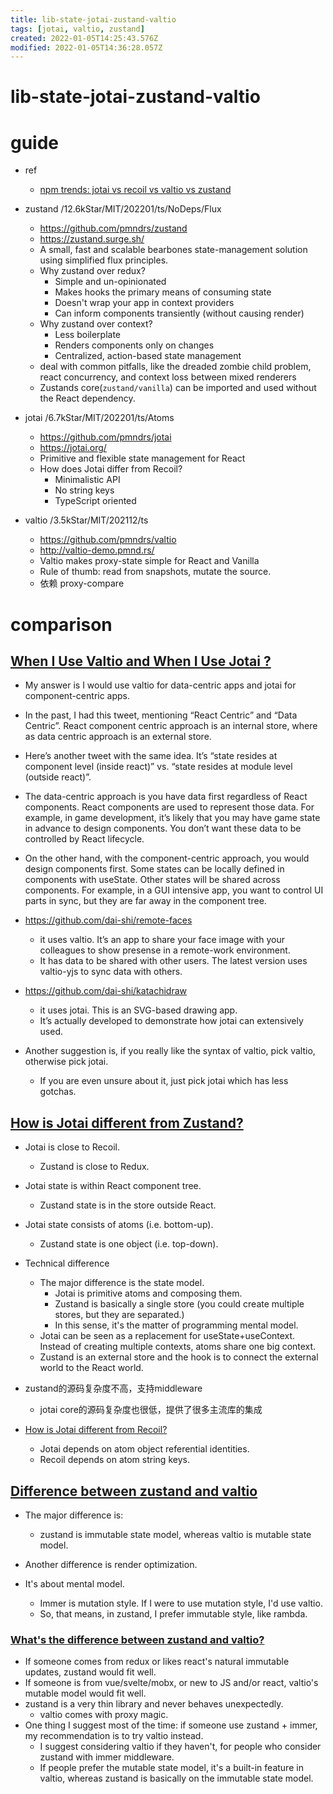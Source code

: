 ```yaml
---
title: lib-state-jotai-zustand-valtio
tags: [jotai, valtio, zustand]
created: 2022-01-05T14:25:43.576Z
modified: 2022-01-05T14:36:28.057Z
---
```


# lib-state-jotai-zustand-valtio

# guide

- ref
  - [npm trends: jotai vs recoil vs valtio vs zustand](https://www.npmtrends.com/jotai-vs-recoil-vs-valtio-vs-zustand)

- zustand  /12.6kStar/MIT/202201/ts/NoDeps/Flux
  - https://github.com/pmndrs/zustand
  - https://zustand.surge.sh/
  - A small, fast and scalable bearbones state-management solution using simplified flux principles.
  - Why zustand over redux?
    - Simple and un-opinionated
    - Makes hooks the primary means of consuming state
    - Doesn't wrap your app in context providers
    - Can inform components transiently (without causing render)
  - Why zustand over context?
    - Less boilerplate
    - Renders components only on changes
    - Centralized, action-based state management
  - deal with common pitfalls, like the dreaded zombie child problem, react concurrency, and context loss between mixed renderers
  - Zustands core(`zustand/vanilla`) can be imported and used without the React dependency. 

- jotai  /6.7kStar/MIT/202201/ts/Atoms
  - https://github.com/pmndrs/jotai
  - https://jotai.org/
  - Primitive and flexible state management for React
  - How does Jotai differ from Recoil?
    - Minimalistic API
    - No string keys
    - TypeScript oriented

- valtio  /3.5kStar/MIT/202112/ts
  - https://github.com/pmndrs/valtio
  - http://valtio-demo.pmnd.rs/
  - Valtio makes proxy-state simple for React and Vanilla
  - Rule of thumb: read from snapshots, mutate the source.
  - 依赖 proxy-compare
# comparison

## [When I Use Valtio and When I Use Jotai ?](https://blog.axlight.com/posts/when-i-use-valtio-and-when-i-use-jotai/)

- My answer is I would use valtio for data-centric apps and jotai for component-centric apps.

- In the past, I had this tweet, mentioning “React Centric” and “Data Centric”. React component centric approach is an internal store, where as data centric approach is an external store.
- Here’s another tweet with the same idea. It’s “state resides at component level (inside react)” vs. “state resides at module level (outside react)”.
- The data-centric approach is you have data first regardless of React components. React components are used to represent those data. For example, in game development, it’s likely that you may have game state in advance to design components. You don’t want these data to be controlled by React lifecycle.
- On the other hand, with the component-centric approach, you would design components first. Some states can be locally defined in components with useState. Other states will be shared across components. For example, in a GUI intensive app, you want to control UI parts in sync, but they are far away in the component tree.
- https://github.com/dai-shi/remote-faces
  - it uses valtio. It’s an app to share your face image with your colleagues to show presense in a remote-work environment.
  - It has data to be shared with other users. The latest version uses valtio-yjs to sync data with others.
- https://github.com/dai-shi/katachidraw
  - it uses jotai. This is an SVG-based drawing app.
  - It’s actually developed to demonstrate how jotai can extensively used.

- Another suggestion is, if you really like the syntax of valtio, pick valtio, otherwise pick jotai. 
  - If you are even unsure about it, just pick jotai which has less gotchas.

## [How is Jotai different from Zustand?](https://github.com/pmndrs/jotai/blob/main/docs/basics/comparison.mdx)

- Jotai is close to Recoil. 
  - Zustand is close to Redux.
- Jotai state is within React component tree. 
  - Zustand state is in the store outside React.
- Jotai state consists of atoms (i.e. bottom-up). 
  - Zustand state is one object (i.e. top-down).
- Technical difference
  - The major difference is the state model.
    - Jotai is primitive atoms and composing them. 
    - Zustand is basically a single store (you could create multiple stores, but they are separated.) 
    - In this sense, it's the matter of programming mental model.
  - Jotai can be seen as a replacement for useState+useContext. Instead of creating multiple contexts, atoms share one big context.
  - Zustand is an external store and the hook is to connect the external world to the React world.

- zustand的源码复杂度不高，支持middleware
  - jotai core的源码复杂度也很低，提供了很多主流库的集成

- [How is Jotai different from Recoil?](https://github.com/pmndrs/jotai/blob/main/docs/basics/comparison.mdx)
  - Jotai depends on atom object referential identities.
  - Recoil depends on atom string keys.

## [Difference between zustand and valtio](https://github.com/pmndrs/zustand/wiki/Difference-between-zustand-and-valtio)

- The major difference is:
  - zustand is immutable state model, whereas valtio is mutable state model.
- Another difference is render optimization.

- It's about mental model.
  - Immer is mutation style. If I were to use mutation style, I'd use valtio.
  - So, that means, in zustand, I prefer immutable style, like rambda.

### [What's the difference between zustand and valtio? ](https://github.com/pmndrs/zustand/issues/483)

- If someone comes from redux or likes react's natural immutable updates, zustand would fit well.
- If someone is from vue/svelte/mobx, or new to JS and/or react, valtio's mutable model would fit well.
- zustand is a very thin library and never behaves unexpectedly. 
  - valtio comes with proxy magic.
- One thing I suggest most of the time: if someone use zustand + immer, my recommendation is to try valtio instead.
  - I suggest considering valtio if they haven't, for people who consider zustand with immer middleware. 
  - If people prefer the mutable state model, it's a built-in feature in valtio, whereas zustand is basically on the immutable state model. 
